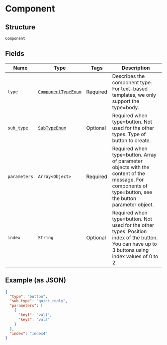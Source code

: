 
# Component

## Structure

`Component`

## Fields

| Name | Type | Tags | Description |
|  --- | --- | --- | --- |
| `type` | [`ComponentTypeEnum`](../../doc/models/component-type-enum.md) | Required | Describes the component type. For text-based templates, we only support the type=body. |
| `sub_type` | [`SubTypeEnum`](../../doc/models/sub-type-enum.md) | Optional | Required when type=button. Not used for the other types. Type of button to create. |
| `parameters` | `Array<Object>` | Required | Required when type=button. Array of parameter objects with the content of the message. For components of type=button, see the button parameter object. |
| `index` | `String` | Optional | Required when type=button. Not used for the other types. Position index of the button. You can have up to 3 buttons using index values of 0 to 2. |

## Example (as JSON)

```json
{
  "type": "button",
  "sub_type": "quick_reply",
  "parameters": [
    {
      "key1": "val1",
      "key2": "val2"
    }
  ],
  "index": "index4"
}
```

